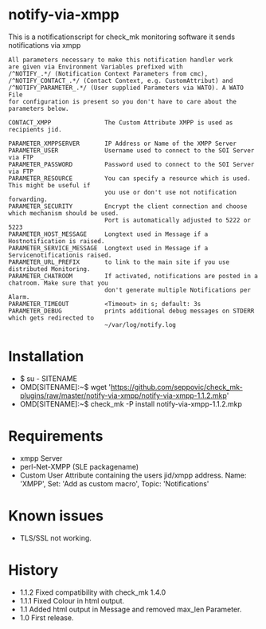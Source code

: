 # notify-via-xmpp
This is a notificationscript for check_mk monitoring software
    it sends notifications via xmpp

    All parameters necessary to make this notification handler work
    are given via Environment Variables prefixed with
    /^NOTIFY_.*/ (Notification Context Parameters from cmc),
    /^NOTIFY_CONTACT_.*/ (Contact Context, e.g. CustomAttribut) and
    /^NOTIFY_PARAMETER_.*/ (User supplied Parameters via WATO). A WATO File
    for configuration is present so you don't have to care about the parameters below.

    CONTACT_XMPP               The Custom Attribute XMPP is used as recipients jid.

    PARAMETER_XMPPSERVER       IP Address or Name of the XMPP Server
    PARAMETER_USER             Username used to connect to the SOI Server via FTP
    PARAMETER_PASSWORD         Password used to connect to the SOI Server via FTP
    PARAMETER_RESOURCE         You can specify a resource which is used. This might be useful if
                               you use or don't use not notification forwarding.
    PARAMETER_SECURITY         Encrypt the client connection and choose which mechanism should be used.
                               Port is automatically adjusted to 5222 or 5223
    PARAMETER_HOST_MESSAGE     Longtext used in Message if a Hostnotification is raised.
    PARAMETER_SERVICE_MESSAGE  Longtext used in Message if a Servicenotificationis raised.
    PARAMETER_URL_PREFIX       to link to the main site if you use distributed Monitoring.
    PARAMETER_CHATROOM         If activated, notifications are posted in a chatroom. Make sure that you
                               don't generate multiple Notifications per Alarm.
    PARAMETER_TIMEOUT          <Timeout> in s; default: 3s
    PARAMETER_DEBUG            prints additional debug messages on STDERR which gets redirected to
                               ~/var/log/notify.log

# Installation
* $ su - SITENAME
* OMD[SITENAME]:~$ wget 'https://github.com/seppovic/check_mk-plugins/raw/master/notify-via-xmpp/notify-via-xmpp-1.1.2.mkp'
* OMD[SITENAME]:~$ check_mk -P install notify-via-xmpp-1.1.2.mkp

# Requirements
* xmpp Server
* perl-Net-XMPP (SLE packagename)
* Custom User Attribute containing the users jid/xmpp address. Name: 'XMPP', Set: 'Add as custom macro', Topic: 'Notifications'

# Known issues
* TLS/SSL not working.

# History
* 1.1.2 Fixed compatibility with check_mk 1.4.0
* 1.1.1 Fixed Colour in html output.
* 1.1   Added html output in Message and removed max_len Parameter.
* 1.0   First release.
